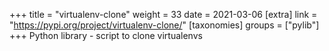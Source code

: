 +++
title = "virtualenv-clone"
weight = 33
date = 2021-03-06
[extra]
link = "https://pypi.org/project/virtualenv-clone/"
[taxonomies]
groups = ["pylib"]
+++
Python library - script to clone virtualenvs

